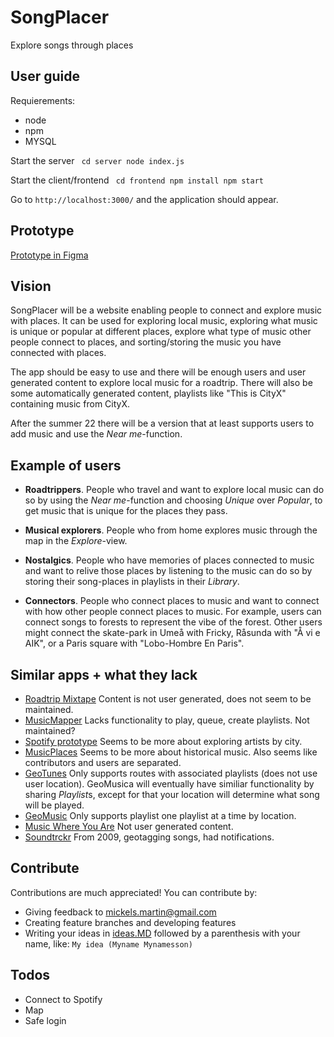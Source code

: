 # SongPlacer
Explore songs through places

## User guide
Requierements:
* node 
* npm
* MYSQL

Start the server 
<code>
    cd server
    node index.js
</code>

Start the client/frontend
<code>
    cd frontend
    npm install
    npm start
</code>

Go to <code>http://localhost:3000/</code> and the application should appear. 


## Prototype
[Prototype in Figma](https://www.figma.com/proto/GMXkqlo1kXkc7yVs8LngPi/SongPlacer?node-id=268%3A661&scaling=scale-down&page-id=0%3A1&starting-point-node-id=268%3A661&show-proto-sidebar=1)


## Vision
SongPlacer will be a website enabling people to connect and explore music with places. It can be used for exploring local music, exploring what music
is unique or popular at different places, explore what type of music other people connect to places, and sorting/storing the music you have connected 
with places. 

The app should be easy to use and there will be enough users and user generated content to explore local music for a roadtrip. There will also be some automatically generated content, playlists like "This is CityX" containing music from CityX.

After the summer 22 there will be a version that at least supports users to add music and use the *Near me*-function.  

## Example of users
- **Roadtrippers**. People who travel and want to explore local music can do so by using the *Near me*-function and choosing *Unique* over *Popular*,
to get music that is unique for the places they pass. 

- **Musical explorers**. People who from home explores music through the map in the *Explore*-view. 

- **Nostalgics**. People who have memories of places connected to music and want to relive those places by listening to the music can do so by 
storing their song-places in playlists in their *Library*.

- **Connectors**. People who connect places to music and want to connect with how other people connect places to music. For example, users can connect 
songs to forests to represent the vibe of the forest. Other users might connect the skate-park in Umeå with Fricky, Råsunda with "Å vi e AIK", or a Paris 
square with "Lobo-Hombre En Paris".  


## Similar apps + what they lack
- [Roadtrip Mixtape](https://developer.spotify.com/community/showcase/roadtrip-mixtape/) Content is not user generated, does not seem to be maintained. 
- [MusicMapper](https://thenextweb.com/news/musicmapper-app-is-for-music-loving-geo-location-fanatics) Lacks functionality to play, queue, create playlists. 
Not maintained?
- [Spotify prototype](https://bootcamp.uxdesign.cc/ui-case-study-discover-local-artists-with-spotify-local-scene-92f11c39edae) Seems to be more about 
exploring artists by city. 
- [MusicPlaces](https://musicplaces.org/es) Seems to be more about historical music. Also seems like contributors and users are separated. 
- [GeoTunes](https://github.com/kainan54/Mod4-project-geoTunes) Only supports routes with associated playlists (does not use user location). GeoMusica will eventually have similiar functionality by sharing *Playlist*s, except for that your location will determine what song will be played. 
- [GeoMusic](https://github.com/soo-park/geomusic) Only supports playlist one playlist at a time by location. 
- [Music Where You Are](https://www.musicwhereyouare.com/) Not user generated content. 
- [Soundtrckr](https://www.wired.com/2009/12/soundtrckr-is-spot-on-like-a-location-aware-pandora/) From 2009, geotagging songs, had notifications. 

## Contribute 
Contributions are much appreciated! You can contribute by:
- Giving feedback to mickels.martin@gmail.com
- Creating feature branches and developing features
- Writing your ideas in [ideas.MD](https://github.com/schmkls/GeoMusica/blob/dev/ideas.MD) followed by a parenthesis with your name, like: `My idea (Myname Mynamesson)`

## Todos
* Connect to Spotify
* Map
* Safe login
